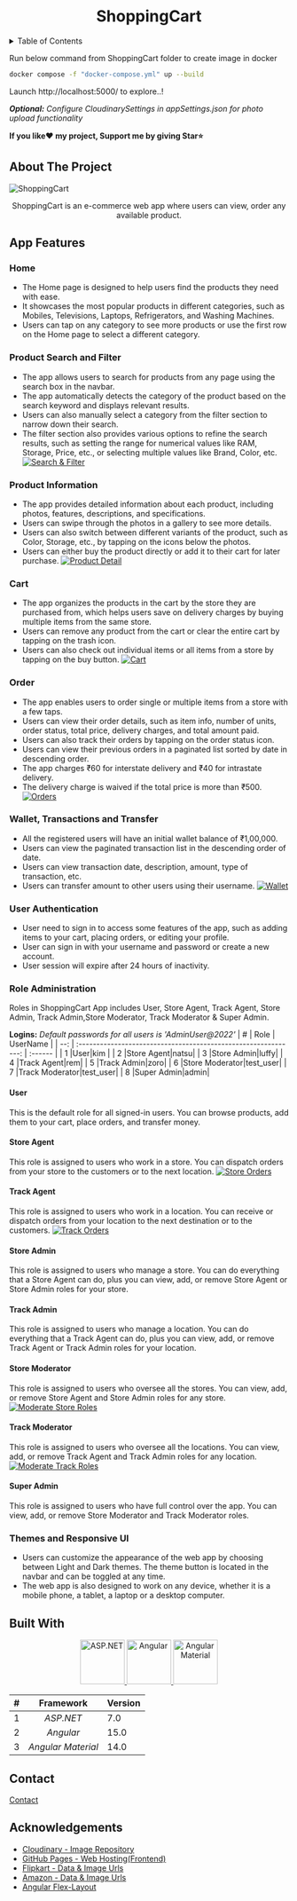 <!-- PROJECT LOGO -->
<h1 align="center">ShoppingCart</h1>

<!-- TABLE OF CONTENTS -->

<details>
    <summary>Table of Contents</summary>
    <ol>
        <li>
            <a href="#about-the-project">About The Project</a>
        </li>
        <li>
            <a href="#app-features">Features</a>
            <ul>
                <li><a href="#home">Home</a></li>
                <li><a href="#product-search-and-filter">Product Search and Filter</a></li>
                <li><a href="#product-information">Product Information</a></li>
                <li><a href="#cart">Cart</a></li>
                <li><a href="#wallet-transactions-and-transfer">Wallet, Transactions and Transfer</a></li>
                <li><a href="#role-administration">Role Administration</a></li>
                <li><a href="#wallet-transactions-and-transfer">Themes and Responsive UI</a></li>
            </ul>
        </li>
        <li>
            <a href="#built-with">Built With</a>
        </li>
        <li><a href="#contact">Contact</a></li>
        <li><a href="#acknowledgements">Acknowledgements</a></li>
    </ol>
</details>

<!-- ABOUT THE PROJECT -->


Run below command from ShoppingCart folder to create image in docker
```sh
docker compose -f "docker-compose.yml" up --build
```
Launch http://localhost:5000/ to explore..!

 ***Optional:** Configure CloudinarySettings in appSettings.json for photo upload functionality*


**If you like❤ my project, Support me by giving Star⭐**



## About The Project

![ShoppingCart](images/ShoppingCart.gif)

<p align="center">
    ShoppingCart is an e-commerce web app where users can view, order any available product.
    <br />
</p>

## App Features

### Home
- The Home page is designed to help users find the products they need with ease.
- It showcases the most popular products in different categories, such as Mobiles, Televisions, Laptops, Refrigerators, and Washing Machines. 
- Users can tap on any category to see more products or use the first row on the Home page to select a different category.

### Product Search and Filter
- The app allows users to search for products from any page using the search box in the navbar. 
- The app automatically detects the category of the product based on the search keyword and displays relevant results. 
- Users can also manually select a category from the filter section to narrow down their search. 
- The filter section also provides various options to refine the search results, such as setting the range for numerical values like RAM, Storage, Price, etc., or selecting multiple values like Brand, Color, etc.
[![Search & Filter](images/Search.png)](http://localhost:5000/search?q=Mobiles)

### Product Information
- The app provides detailed information about each product, including photos, features, descriptions, and specifications. 
- Users can swipe through the photos in a gallery to see more details. 
- Users can also switch between different variants of the product, such as Color, Storage, etc., by tapping on the icons below the photos. 
- Users can either buy the product directly or add it to their cart for later purchase.
[![Product Detail](images/ProductDetail.png)](http://localhost:5000/product/33)

### Cart
- The app organizes the products in the cart by the store they are purchased from, which helps users save on delivery charges by buying multiple items from the same store. 
- Users can remove any product from the cart or clear the entire cart by tapping on the trash icon. 
- Users can also check out individual items or all items from a store by tapping on the buy button.
[![Cart](images/Cart.png)](http://localhost:5000/cart)

### Order
- The app enables users to order single or multiple items from a store with a few taps. 
- Users can view their order details, such as item info, number of units, order status, total price, delivery charges, and total amount paid. 
- Users can also track their orders by tapping on the order status icon. 
- Users can view their previous orders in a paginated list sorted by date in descending order. 
- The app charges ₹60 for interstate delivery and ₹40 for intrastate delivery. 
- The delivery charge is waived if the total price is more than ₹500.
[![Orders](images/Orders.png)](http://localhost:5000/order)

### Wallet, Transactions and Transfer
- All the registered users will have an initial wallet balance of ₹1,00,000.
- Users can view the paginated transaction list in the descending order of date.
- Users can view transaction date, description, amount, type of transaction, etc.
- Users can transfer amount to other users using their username.
[![Wallet](images/Wallet.png)](http://localhost:5000/wallet)

### User Authentication
- User need to sign in to access some features of the app, such as adding items to your cart, placing orders, or editing your profile. 
- User can sign in with your username and password or create a new account. 
- User session will expire after 24 hours of inactivity.

### Role Administration
Roles in ShoppingCart App includes User, Store Agent, Track Agent, Store Admin, Track Admin,Store Moderator, Track Moderator & Super Admin.

**Logins:** *Default passwords for all users is 'AdminUser@2022'*
|   # |                            Role                            | UserName |
| --: | :-------------------------------------------------------------: | :------ |
|   1 |User|kim |
|   2 |Store Agent|natsu|
|   3 |Store Admin|luffy|
|   4 |Track Agent|rem|
|   5 |Track Admin|zoro|
|   6 |Store Moderator|test_user|
|   7 |Track Moderator|test_user|
|   8 |Super Admin|admin|

#### User
This is the default role for all signed-in users. You can browse products, add them to your cart, place orders, and transfer money.

#### Store Agent
This role is assigned to users who work in a store. You can dispatch orders from your store to the customers or to the next location.
[![Store Orders](images/StoreOrders.png)](http://localhost:5000/store/order)

#### Track Agent
This role is assigned to users who work in a location. You can receive or dispatch orders from your location to the next destination or to the customers.
[![Track Orders](images/TrackOrders.png)](http://localhost:5000/track)

#### Store Admin
This role is assigned to users who manage a store. You can do everything that a Store Agent can do, plus you can view, add, or remove Store Agent or Store Admin roles for your store.

#### Track Admin 
This role is assigned to users who manage a location. You can do everything that a Track Agent can do, plus you can view, add, or remove Track Agent or Track Admin roles for your location.

#### Store Moderator
This role is assigned to users who oversee all the stores. You can view, add, or remove Store Agent and Store Admin roles for any store.
[![Moderate Store Roles](images/ModerateStoreRoles.png)](http://localhost:5000/admin/moderate/store-role)

#### Track Moderator
This role is assigned to users who oversee all the locations. You can view, add, or remove Track Agent and Track Admin roles for any location.
[![Moderate Track Roles](images/ModerateTrackRoles.png)](http://localhost:5000/admin/moderate/track-role)

#### Super Admin
This role is assigned to users who have full control over the app. You can view, add, or remove Store Moderator and Track Moderator roles.

### Themes and Responsive UI
- Users can customize the appearance of the web app by choosing between Light and Dark themes. The theme button is located in the navbar and can be toggled at any time. 
- The web app is also designed to work on any device, whether it is a mobile phone, a tablet, a laptop or a desktop computer.

## Built With

<p align="center">
    <a href="https://dotnet.microsoft.com/apps/aspnet/">
        <img src="images/dot-net-core.png" alt="ASP.NET" width="80" height="80">
    </a>
    <a href="https://angular.io/">
        <img src="images/angular.png" alt="Angular" width="80" height="80">
    </a>
    <a href="https://material.angular.io/">
        <img src="images/angular-material.svg" alt="Angular Material" width="auto" height="80">
    </a>
</p>

|   # |                            Framework                            | Version |
| --: | :-------------------------------------------------------------: | :------ |
|   1 |     _ASP.NET_ [](https://dotnet.microsoft.com/apps/aspnet/)     | 7.0     |
|   2 |                _Angular_ [](https://angular.io/)                | 15.0    |
|   3 | _Angular Material_ [](https://material.angular.io/)             | 14.0     |

## Contact

<a href="https://varunbr.github.io">Contact</a>

## Acknowledgements

- [Cloudinary - Image Repository](https://cloudinary.com/)
- [GitHub Pages - Web Hosting(Frontend)](https://pages.github.com/)
- [Flipkart - Data & Image Urls](https://www.flipkart.com/)
- [Amazon - Data & Image Urls](https://www.amazon.in/)
- [Angular Flex-Layout](https://github.com/angular/flex-layout)
